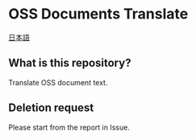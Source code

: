 # OSS Documents Translate
[日本語](./ja-jp/README.md)

## What is this repository?
Translate OSS document text.

## Deletion request
Please start from the report in Issue.

